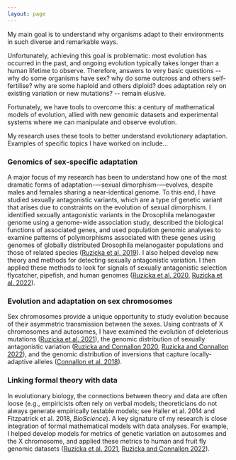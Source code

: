 ```yaml
---
layout: page
---
```


My main goal is to understand why organisms adapt to their environments in such diverse and remarkable ways.

Unfortunately, achieving this goal is problematic: most evolution has occurred in the past, and ongoing evolution typically takes longer than a human lifetime to observe. Therefore, answers to very basic questions -- why do some organisms have sex? why do some outcross and others self-fertilise? why are some haploid and others diploid? does adaptation rely on existing variation or new mutations? -- remain elusive. 

Fortunately, we have tools to overcome this: a century of mathematical models of evolution, allied with new genomic datasets and experimental systems where we can manipulate and observe evolution. 

My research uses these tools to better understand evolutionary adaptation. Examples of specific topics I have worked on include...

### Genomics of sex-specific adaptation
A major focus of my research has been to understand how one of the most dramatic forms of adaptation-—sexual dimorphism-—evolves, despite males and females sharing a near-identical genome. To this end, I have studied sexually antagonistic variants, which are a type of genetic variant that arises due to constraints on the evolution of sexual dimorphism. I identified sexually antagonistic variants in the Drosophila melanogaster genome using a genome-wide association study, described the biological functions of associated genes, and used population genomic analyses to examine patterns of polymorphisms associated with these genes using genomes of globally distributed Drosophila melanogaster populations and those of related species ([Ruzicka et al. 2019](/assets/Ruzickaetal2019PlosBiol.pdf)). 
I also helped develop new theory and methods for detecting sexually antagonistic variation. I then applied these methods to look for signals of sexually antagonistic selection flycatcher, pipefish, and human genomes ([Ruzicka et al. 2020](/assets/Ruzickaetal2020EvolLett.pdf), [Ruzicka et al. 2022](/assets/RuzickaandConnallon2022ProcB.pdf)). 

### Evolution and adaptation on sex chromosomes
Sex chromosomes provide a unique opportunity to study evolution because of their asymmetric transmission between the sexes. Using contrasts of X chromosomes and autosomes, I have examined the evolution of deleterious mutations ([Ruzicka et al. 2021](/assets/Ruzickaetal2021Genetics.pdf)), the genomic distribution of sexually antagonistic variation ([Ruzicka and Connallon 2020](/assets/RuzickaandConnallon2020ProcB.pdf), [Ruzicka and Connallon 2022](/assets/RuzickaandConnallon2022ProcB.pdf)), and the genomic distribution of inversions that capture locally-adaptive alleles ([Connallon et al. 2018](/assets/Connallonetal2018PhilTrans.pdf)).

### Linking formal theory with data
In evolutionary biology, the connections between theory and data are often loose (e.g., empiricists often rely on verbal models; theoreticians do not always generate empirically testable models; see Haller et al. 2014 and Fitzpatrick et al. 2018, *BioScience*). A key signature of my research is close integration of formal mathematical models with data analyses. For example, I helped develop models for metrics of genetic variation on autosomes and the X chromosome, and applied these metrics to human and fruit fly genomic datasets ([Ruzicka et al. 2021](/assets/Ruzickaetal2021Genetics.pdf), [Ruzicka and Connallon 2022](/assets/RuzickaandConnallon2020ProcB.pdf)). 

